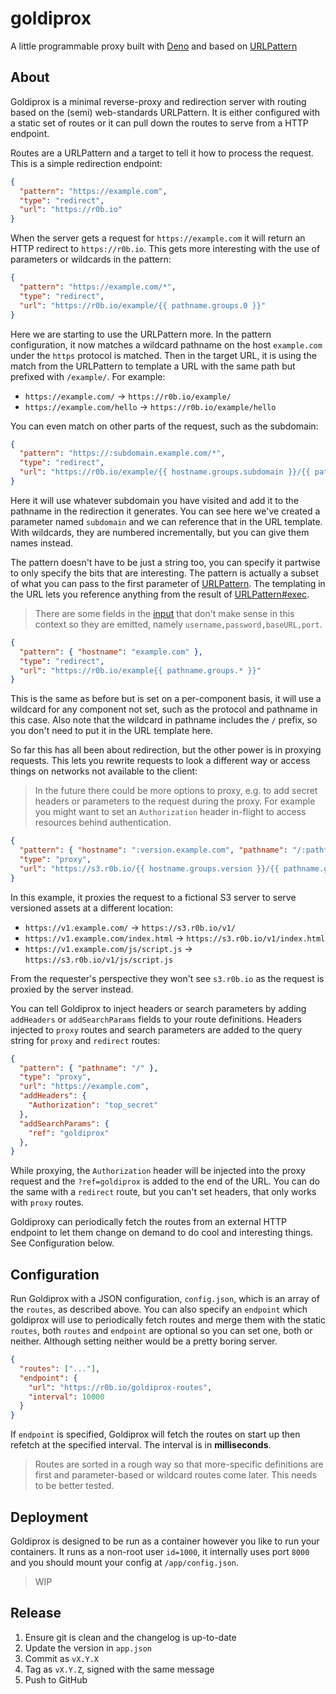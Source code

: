 # goldiprox

A little programmable proxy built with [Deno](https://deno.land/) and based on
[URLPattern](https://developer.mozilla.org/en-US/docs/Web/API/URLPattern)

## About

Goldiprox is a minimal reverse-proxy and redirection server with routing based
on the (semi) web-standards URLPattern. It is either configured with a static
set of routes or it can pull down the routes to serve from a HTTP endpoint.

Routes are a URLPattern and a target to tell it how to process the request. This
is a simple redirection endpoint:

```json
{
  "pattern": "https://example.com",
  "type": "redirect",
  "url": "https://r0b.io"
}
```

When the server gets a request for `https://example.com` it will return an HTTP
redirect to `https://r0b.io`. This gets more interesting with the use of
parameters or wildcards in the pattern:

```json
{
  "pattern": "https://example.com/*",
  "type": "redirect",
  "url": "https://r0b.io/example/{{ pathname.groups.0 }}"
}
```

Here we are starting to use the URLPattern more. In the pattern configuration,
it now matches a wildcard pathname on the host `example.com` under the `https`
protocol is matched. Then in the target URL, it is using the match from the
URLPattern to template a URL with the same path but prefixed with `/example/`.
For example:

- `https://example.com/` → `https://r0b.io/example/`
- `https://example.com/hello` → `https://r0b.io/example/hello`

You can even match on other parts of the request, such as the subdomain:

```json
{
  "pattern": "https://:subdomain.example.com/*",
  "type": "redirect",
  "url": "https://r0b.io/example/{{ hostname.groups.subdomain }}/{{ pathname.groups.0 }}"
}
```

Here it will use whatever subdomain you have visited and add it to the pathname
in the redirection it generates. You can see here we've created a parameter
named `subdomain` and we can reference that in the URL template. With wildcards,
they are numbered incrementally, but you can give them names instead.

The pattern doesn't have to be just a string too, you can specify it partwise to
only specify the bits that are interesting. The pattern is actually a subset of
what you can pass to the first parameter of
[URLPattern](https://developer.mozilla.org/en-US/docs/Web/API/URLPattern/URLPattern).
The templating in the URL lets you reference anything from the result of
[URLPattern#exec](https://developer.mozilla.org/en-US/docs/Web/API/URLPattern/exec).

> There are some fields in the
> [input](https://developer.mozilla.org/en-US/docs/Web/API/URLPattern/URLPattern#parameters)
> that don't make sense in this context so they are emitted, namely
> `username,password,baseURL,port`.

```json
{
  "pattern": { "hostname": "example.com" },
  "type": "redirect",
  "url": "https://r0b.io/example{{ pathname.groups.* }}"
}
```

This is the same as before but is set on a per-component basis, it will use a
wildcard for any component not set, such as the protocol and pathname in this
case. Also note that the wildcard in pathname includes the `/` prefix, so you
don't need to put it in the URL template here.

So far this has all been about redirection, but the other power is in proxying
requests. This lets you rewrite requests to look a different way or access
things on networks not available to the client:

> In the future there could be more options to proxy, e.g. to add secret headers
> or parameters to the request during the proxy. For example you might want to
> set an `Authorization` header in-flight to access resources behind
> authentication.

```json
{
  "pattern": { "hostname": ":version.example.com", "pathname": "/:path*" },
  "type": "proxy",
  "url": "https://s3.r0b.io/{{ hostname.groups.version }}/{{ pathname.groups.path }}"
}
```

In this example, it proxies the request to a fictional S3 server to serve
versioned assets at a different location:

- `https://v1.example.com/` → `https://s3.r0b.io/v1/`
- `https://v1.example.com/index.html` → `https://s3.r0b.io/v1/index.html`
- `https://v1.example.com/js/script.js` → `https://s3.r0b.io/v1/js/script.js`

From the requester's perspective they won't see `s3.r0b.io` as the request is
proxied by the server instead.

You can tell Goldiprox to inject headers or search parameters by adding `addHeaders` or `addSearchParams` fields to your route definitions.
Headers injected to `proxy` routes and search parameters are added to the query string for `proxy` and `redirect` routes:

```json
{
  "pattern": { "pathname": "/" },
  "type": "proxy",
  "url": "https://example.com",
  "addHeaders": {
    "Authorization": "top_secret"
  },
  "addSearchParams": {
    "ref": "goldiprox"
  },
}
```

While proxying, the `Authorization` header will be injected into the proxy request and the `?ref=goldiprox` is added to the end of the URL.
You can do the same with a `redirect` route, but you can't set headers, that only works with `proxy` routes.

Goldiproxy can periodically fetch the routes from an external HTTP endpoint to let them
change on demand to do cool and interesting things. See Configuration below.

## Configuration

Run Goldiprox with a JSON configuration, `config.json`, which is an array of the
`routes`, as described above. You can also specify an `endpoint` which goldiprox
will use to periodically fetch routes and merge them with the static `routes`,
both `routes` and `endpoint` are optional so you can set one, both or neither.
Although setting neither would be a pretty boring server.

```json
{
  "routes": ["..."],
  "endpoint": {
    "url": "https://r0b.io/goldiprox-routes",
    "interval": 10000
  }
}
```

If `endpoint` is specified, Goldiprox will fetch the routes on start up then
refetch at the specified interval. The interval is in **milliseconds**.

> Routes are sorted in a rough way so that more-specific definitions are first
> and parameter-based or wildcard routes come later. This needs to be better
> tested.

## Deployment

Goldiprox is designed to be run as a container however you like to run your
containers. It runs as a non-root user `id=1000`, it internally uses port `8000` and you
should mount your config at `/app/config.json`.

> WIP

## Release

1. Ensure git is clean and the changelog is up-to-date
2. Update the version in `app.json`
3. Commit as `vX.Y.X`
4. Tag as `vX.Y.Z`, signed with the same message
5. Push to GitHub
